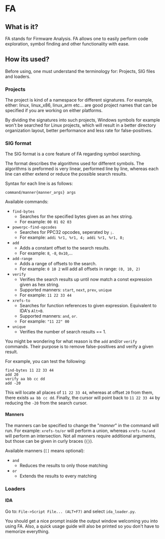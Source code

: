 # FA

## What is it?

FA stands for Firmware Analysis.
FA allows one to easily perform code exploration, symbol finding and 
other functionality with ease.

## How its used?

Before using, one must understand the terminology for: 
Projects, SIG files and loaders. 

### Projects

The project is kind of a namespace for different signatures.
For example, either: linux, linux_x86, linux_arm etc... are good 
project names that can be specified if you are working on either 
platforms. 

By dividing the signatures into such projects, Windows symbols for 
example won't be searched for Linux projects, which will result 
in a better directory organization layout, better performance and
less rate for false-positives. 

### SIG format

The SIG format is a core feature of FA regarding symbol searching.

The format describes the algorithms used for different symbols.
The algorithms is preformed is very linear, performed line by line, 
whereas each line can either extend or reduce the possible search
results.

Syntax for each line is as follows:
```
command/manner{manner_args} args
``` 

Available commands:
* `find-bytes`
    * Searches for the specified bytes given as an hex string.
    * For example: `00 01 02 03`
* `powerpc-find-opcodes`
    * Searches for PPC32 opcodes, seperated by `;`.
    * For example: `addi %r1, %r1, 4; addi %r1, %r1, 8;`  
* `add`
    * Adds a constant offset to the search results.
    * For example: `8`, `-8`, `0x10`,...
* `add-range`
    * Adds a range of offsets to the search.
    * For example: `0 10 2` will add all offsets in range: `(0, 10, 2)`
* `verify`
    * Verifies the search results up until now match a const 
    expression given as hex string.
    * Supported manners: `start`, `next`, `prev`, `unique`
    * For example: `11 22 33 44`
* `xrefs-to`
    * Searches for function references to given expression.
     Equivalent to IDA's `Alt+B`.
    * Supported manners: `and`, `or`. 
    * For example: `"11 22" 00`
* `unique`
    * Verifies the number of search results == 1.

You might be wondering for what reason is the `add` and/or `verify` 
commands. Their purpose is to remove false-positives and verify 
a given result. 

For example, you can test the following:

```
find-bytes 11 22 33 44
add 20
verify aa bb cc dd
add -20
```

This will locate all places of `11 22 33 44`, whereas at offset `20`
from them, there exists `aa bb cc dd`. Finally, the cursor will point
back to `11 22 33 44` by reducing the `-20` from the search cursor. 

#### Manners

The manners can be specified to change the "*manner*" in the command
will run. For example: `xrefs-to/or` will perform a union,
whereas `xrefs-to/and` will perform an intersection. Not all manners 
require additional arguments, but those can be given in curly braces
(`{}`).

Available manners (`[]` means optional):

* `and`
    * Reduces the results to only those matching
* `or`
    * Extends the results to every matching

### Loaders

#### IDA

Go to: `File->Script File... (ALT+F7)` and select `ida_loader.py`.

You should get a nice prompt inside the output window welcoming you
into using FA. Also, a quick usage guide will also be printed so you 
don't have to memorize everything.

 